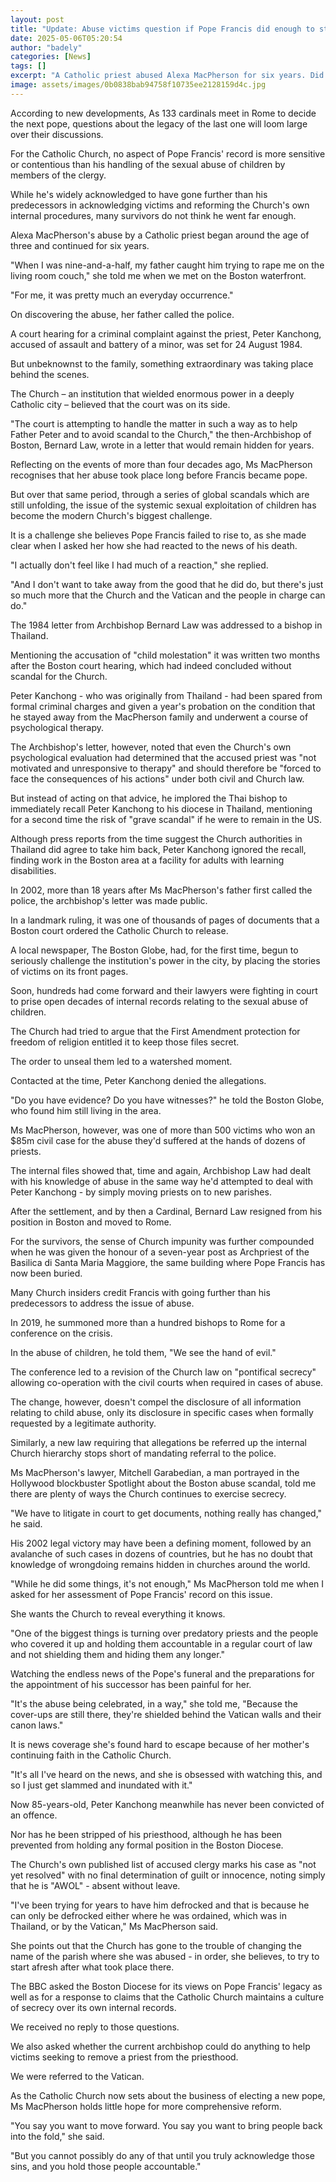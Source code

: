 ```yaml
---
layout: post
title: "Update: Abuse victims question if Pope Francis did enough to stop predators"
date: 2025-05-06T05:20:54
author: "badely"
categories: [News]
tags: []
excerpt: "A Catholic priest abused Alexa MacPherson for six years. Did Pope Francis do enough on child abuse?"
image: assets/images/0b0838bab94758f10735ee2128159d4c.jpg
---
```


According to new developments, As 133 cardinals meet in Rome to decide the next pope, questions about the legacy of the last one will loom large over their discussions.

For the Catholic Church, no aspect of Pope Francis' record is more sensitive or contentious than his handling of the sexual abuse of children by members of the clergy.

While he's widely acknowledged to have gone further than his predecessors in acknowledging victims and reforming the Church's own internal procedures, many survivors do not think he went far enough.

Alexa MacPherson's abuse by a Catholic priest began around the age of three and continued for six years.

"When I was nine-and-a-half, my father caught him trying to rape me on the living room couch," she told me when we met on the Boston waterfront.

"For me, it was pretty much an everyday occurrence."

On discovering the abuse, her father called the police.

A court hearing for a criminal complaint against the priest, Peter Kanchong, accused of assault and battery of a minor, was set for 24 August 1984.

But unbeknownst to the family, something extraordinary was taking place behind the scenes.

The Church – an institution that wielded enormous power in a deeply Catholic city – believed that the court was on its side.

"The court is attempting to handle the matter in such a way as to help Father Peter and to avoid scandal to the Church," the then-Archbishop of Boston, Bernard Law, wrote in a letter that would remain hidden for years.

Reflecting on the events of more than four decades ago, Ms MacPherson recognises that her abuse took place long before Francis became pope.

But over that same period, through a series of global scandals which are still unfolding, the issue of the systemic sexual exploitation of children has become the modern Church's biggest challenge.

It is a challenge she believes Pope Francis failed to rise to, as she made clear when I asked her how she had reacted to the news of his death.

"I actually don't feel like I had much of a reaction," she replied.

"And I don't want to take away from the good that he did do, but there's just so much more that the Church and the Vatican and the people in charge can do."

The 1984 letter from Archbishop Bernard Law was addressed to a bishop in Thailand.

Mentioning the accusation of "child molestation" it was written two months after the Boston court hearing, which had indeed concluded without scandal for the Church.

Peter Kanchong - who was originally from Thailand - had been spared from formal criminal charges and given a year's probation on the condition that he stayed away from the MacPherson family and underwent a course of psychological therapy.

The Archbishop's letter, however, noted that even the Church's own psychological evaluation had determined that the accused priest was "not motivated and unresponsive to therapy" and should therefore be "forced to face the consequences of his actions" under both civil and Church law.

But instead of acting on that advice, he implored the Thai bishop to immediately recall Peter Kanchong to his diocese in Thailand, mentioning for a second time the risk of "grave scandal" if he were to remain in the US.

Although press reports from the time suggest the Church authorities in Thailand did agree to take him back, Peter Kanchong ignored the recall, finding work in the Boston area at a facility for adults with learning disabilities.

In 2002, more than 18 years after Ms MacPherson's father first called the police, the archbishop's letter was made public.

In a landmark ruling, it was one of thousands of pages of documents that a Boston court ordered the Catholic Church to release.

A local newspaper, The Boston Globe, had, for the first time, begun to seriously challenge the institution's power in the city, by placing the stories of victims on its front pages.

Soon, hundreds had come forward and their lawyers were fighting in court to prise open decades of internal records relating to the sexual abuse of children.

The Church had tried to argue that the First Amendment protection for freedom of religion entitled it to keep those files secret.

The order to unseal them led to a watershed moment.

Contacted at the time, Peter Kanchong denied the allegations.

"Do you have evidence? Do you have witnesses?" he told the Boston Globe, who found him still living in the area.

Ms MacPherson, however, was one of more than 500 victims who won an $85m civil case for the abuse they'd suffered at the hands of dozens of priests.

The internal files showed that, time and again, Archbishop Law had dealt with his knowledge of abuse in the same way he'd attempted to deal with Peter Kanchong - by simply moving priests on to new parishes.

After the settlement, and by then a Cardinal, Bernard Law resigned from his position in Boston and moved to Rome.

For the survivors, the sense of Church impunity was further compounded when he was given the honour of a seven-year post as Archpriest of the Basilica di Santa Maria Maggiore, the same building where Pope Francis has now been buried.

Many Church insiders credit Francis with going further than his predecessors to address the issue of abuse.

In 2019, he summoned more than a hundred bishops to Rome for a conference on the crisis.

In the abuse of children, he told them, "We see the hand of evil."

The conference led to a revision of the Church law on "pontifical secrecy" allowing co-operation with the civil courts when required in cases of abuse.

The change, however, doesn't compel the disclosure of all information relating to child abuse, only its disclosure in specific cases when formally requested by a legitimate authority.

Similarly, a new law requiring that allegations be referred up the internal Church hierarchy stops short of mandating referral to the police.

Ms MacPherson's lawyer, Mitchell Garabedian, a man portrayed in the Hollywood blockbuster Spotlight about the Boston abuse scandal, told me there are plenty of ways the Church continues to exercise secrecy.

"We have to litigate in court to get documents, nothing really has changed," he said.

His 2002 legal victory may have been a defining moment, followed by an avalanche of such cases in dozens of countries, but he has no doubt that knowledge of wrongdoing remains hidden in churches around the world.

"While he did some things, it's not enough," Ms MacPherson told me when I asked for her assessment of Pope Francis' record on this issue.

She wants the Church to reveal everything it knows.

"One of the biggest things is turning over predatory priests and the people who covered it up and holding them accountable in a regular court of law and not shielding them and hiding them any longer."

Watching the endless news of the Pope's funeral and the preparations for the appointment of his successor has been painful for her.

"It's the abuse being celebrated, in a way," she told me, "Because the cover-ups are still there, they're shielded behind the Vatican walls and their canon laws."

It is news coverage she's found hard to escape because of her mother's continuing faith in the Catholic Church.

"It's all I've heard on the news, and she is obsessed with watching this, and so I just get slammed and inundated with it."

Now 85-years-old, Peter Kanchong meanwhile has never been convicted of an offence.

Nor has he been stripped of his priesthood, although he has been prevented from holding any formal position in the Boston Diocese.

The Church's own published list of accused clergy marks his case as "not yet resolved" with no final determination of guilt or innocence, noting simply that he is "AWOL" - absent without leave.

"I've been trying for years to have him defrocked and that is because he can only be defrocked either where he was ordained, which was in Thailand, or by the Vatican," Ms MacPherson said.

She points out that the Church has gone to the trouble of changing the name of the parish where she was abused - in order, she believes, to try to start afresh after what took place there.

The BBC asked the Boston Diocese for its views on Pope Francis' legacy as well as for a response to claims that the Catholic Church maintains a culture of secrecy over its own internal records.

We received no reply to those questions.

We also asked whether the current archbishop could do anything to help victims seeking to remove a priest from the priesthood.

We were referred to the Vatican.

As the Catholic Church now sets about the business of electing a new pope, Ms MacPherson holds little hope for more comprehensive reform.

"You say you want to move forward. You say you want to bring people back into the fold," she said.

"But you cannot possibly do any of that until you truly acknowledge those sins, and you hold those people accountable."

